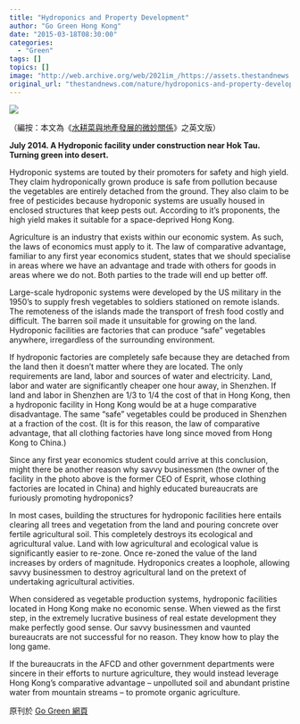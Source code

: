 ```yaml
---
title: "Hydroponics and Property Development"
author: "Go Green Hong Kong"
date: "2015-03-18T08:30:00"
categories:
  - "Green"
tags: []
topics: []
image: "http://web.archive.org/web/2021im_/https://assets.thestandnews.com/media/photos/dsc_0095_HMjad.png"
original_url: "thestandnews.com/nature/hydroponics-and-property-development"
---
```

![](http://web.archive.org/web/2021im_/https://assets.thestandnews.com/media/photos/dsc_0095_HMjad.png)

（編按：本文為《[水耕菜與地產發展的微妙關係](../../nature/%E6%B0%B4%E8%80%95%E8%8F%9C%E8%88%87%E5%9C%B0%E7%94%A2%E7%99%BC%E5%B1%95%E7%9A%84%E5%BE%AE%E5%A6%99%E9%97%9C%E4%BF%82/)》之英文版）

**July 2014. A Hydroponic facility under construction near Hok Tau. Turning green into desert.** 

Hydroponic systems are touted by their promoters for safety and high yield. They claim hydroponically grown produce is safe from pollution because the vegetables are entirely detached from the ground. They also claim to be free of pesticides because hydroponic systems are usually housed in enclosed structures that keep pests out. According to it’s proponents, the high yield makes it suitable for a space-deprived Hong Kong.

Agriculture is an industry that exists within our economic system. As such, the laws of economics must apply to it. The law of comparative advantage, familiar to any first year economics student, states that we should specialise in areas where we have an advantage and trade with others for goods in areas where we do not. Both parties to the trade will end up better off.

Large-scale hydroponic systems were developed by the US military in the 1950’s to supply fresh vegetables to soldiers stationed on remote islands. The remoteness of the islands made the transport of fresh food costly and difficult. The barren soil made it unsuitable for growing on the land. Hydroponic facilities are factories that can produce “safe” vegetables anywhere, irregardless of the surrounding environment.

If hydroponic factories are completely safe because they are detached from the land then it doesn’t matter where they are located. The only requirements are land, labor and sources of water and electricity. Land, labor and water are significantly cheaper one hour away, in Shenzhen. If land and labor in Shenzhen are 1/3 to 1/4 the cost of that in Hong Kong, then a hydroponic facility in Hong Kong would be at a huge comparative disadvantage. The same “safe” vegetables could be produced in Shenzhen at a fraction of the cost. (It is for this reason, the law of comparative advantage, that all clothing factories have long since moved from Hong Kong to China.)

Since any first year economics student could arrive at this conclusion, might there be another reason why savvy businessmen (the owner of the facility in the photo above is the former CEO of Esprit, whose clothing factories are located in China) and highly educated bureaucrats are furiously promoting hydroponics?

In most cases, building the structures for hydroponic facilities here entails clearing all trees and vegetation from the land and pouring concrete over fertile agricultural soil. This completely destroys its ecological and agricultural value. Land with low agricultural and ecological value is significantly easier to re-zone. Once re-zoned the value of the land increases by orders of magnitude. Hydroponics creates a loophole, allowing savvy businessmen to destroy agricultural land on the pretext of undertaking agricultural activities.

When considered as vegetable production systems, hydroponic facilities located in Hong Kong make no economic sense. When viewed as the first step, in the extremely lucrative business of real estate development they make perfectly good sense. Our savvy businessmen and vaunted bureaucrats are not successful for no reason. They know how to play the long game.

If the bureaucrats in the AFCD and other government departments were sincere in their efforts to nurture agriculture, they would instead leverage Hong Kong’s comparative advantage – unpolluted soil and abundant pristine water from mountain streams – to promote organic agriculture.

原刊於 [Go Green 網頁](http://web.archive.org/web/20210710170222/https://gogreenhk.wordpress.com/)